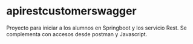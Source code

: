 # apirestcustomerswagger

Proyecto para iniciar a los alumnos en Springboot y los servicio Rest. Se complementa con accesos desde postman y Javascript.
